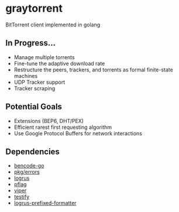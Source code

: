 # graytorrent
BitTorrent client implemented in golang

## In Progress...
- Manage multiple torrents
- Fine-tune the adaptive download rate
- Restructure the peers, trackers, and torrents as formal finite-state machines
- UDP Tracker support
- Tracker scraping

## Potential Goals
- Extensions (BEP6, DHT/PEX)
- Efficient rarest first requesting algorithm
- Use Google Protocol Buffers for network interactions

## Dependencies
- [bencode-go](https://github.com/jackpal/bencode-go)
- [pkg/errors](https://github.com/pkg/errors)
- [logrus](https://github.com/sirupsen/logrus)
- [pflag](https://github.com/spf13/pflag)
- [viper](https://github.com/spf13/viper)
- [testify](https://github.com/stretchr/testify)
- [logrus-prefixed-formatter](https://github.com/x-cray/logrus-prefixed-formatter)
